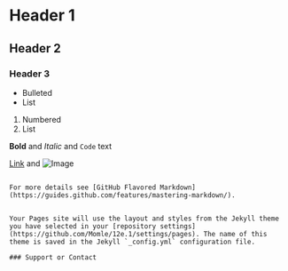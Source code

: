 

# Header 1
## Header 2
### Header 3

- Bulleted
- List

1. Numbered
2. List

**Bold** and _Italic_ and `Code` text

[Link](url) and ![Image](src)
```

For more details see [GitHub Flavored Markdown](https://guides.github.com/features/mastering-markdown/).


Your Pages site will use the layout and styles from the Jekyll theme you have selected in your [repository settings](https://github.com/Momle/12e.1/settings/pages). The name of this theme is saved in the Jekyll `_config.yml` configuration file.

### Support or Contact

